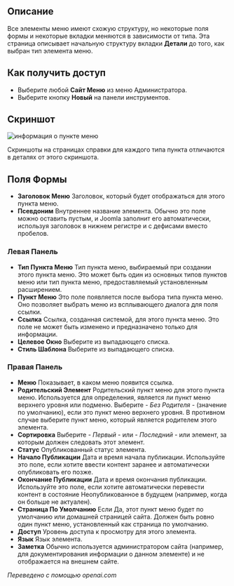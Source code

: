 <!-- Filename: Help6.x:Menu_Item_Details / Display title: Детали Пункта Меню -->

## Описание

Все элементы меню имеют схожую структуру, но некоторые поля формы и некоторые вкладки меняются в зависимости от типа. Эта страница описывает начальную структуру вкладки **Детали** до того, как выбран тип элемента меню. 

## Как получить доступ

* Выберите любой **Сайт Меню** из меню Администратора.
* Выберите кнопку **Новый** на панели инструментов.

## Скриншот

![информация о пункте меню](../../../ru/images/menu-items-common/menu-item-details.png)

Скриншоты на страницах справки для каждого типа пункта отличаются в деталях от
этого скриншота.

## Поля Формы

- **Заголовок Меню** Заголовок, который будет отображаться для этого пункта меню.
- **Псевдоним** Внутреннее название элемента. Обычно это поле можно оставить пустым, и Joomla заполнит его автоматически, используя заголовок в нижнем регистре и с дефисами вместо пробелов.

### Левая Панель

- **Тип Пункта Меню** Тип пункта меню, выбираемый при создании этого пункта меню. Это может быть один из основных типов пунктов меню или тип пункта меню, предоставляемый установленным расширением.
- **Пункт Меню** Это поле появляется после выбора типа пункта меню. Оно позволяет выбрать меню из всплывающего диалога для поля ссылки.
- **Ссылка** Ссылка, созданная системой, для этого пункта меню. Это поле не может быть изменено и предназначено только для информации.
- **Целевое Окно** Выберите из выпадающего списка.
- **Стиль Шаблона** Выберите из выпадающего списка.

### Правая Панель

- **Меню** Показывает, в каком меню появится ссылка.
- **Родительский Элемент** Родительский пункт меню для этого пункта меню. Используется для определения, является ли пункт меню верхнего уровня или подменю. Выберите *- Без Родителя -* (значение по умолчанию), если это пункт меню верхнего уровня. В противном случае выберите пункт меню, который является родителем этого элемента.
- **Сортировка** Выберите *- Первый -* или *- Последний -* или элемент, за которым должен следовать этот элемент.
- **Статус** Опубликованный статус элемента.
- **Начало Публикации** Дата и время начала публикации. Используйте это поле, если хотите ввести контент заранее и автоматически опубликовать его позже.
- **Окончание Публикации** Дата и время окончания публикации. Используйте это поле, если хотите автоматически перевести контент в состояние Неопубликованное в будущем (например, когда он больше не актуален).
- **Страница По Умолчанию** Если Да, этот пункт меню будет по умолчанию или домашней страницей сайта. Должен быть ровно один пункт меню, установленный как страница по умолчанию.
- **Доступ** Уровень доступа к просмотру для этого элемента.
- **Язык** Язык элемента.
- **Заметка** Обычно используется администратором сайта (например, для документирования информации о данном элементе) и не отображается на внешнем сайте.

*Переведено с помощью openai.com*

